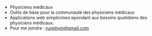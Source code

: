 - Physiciens médicaux
- Outils de base pour la communauté des physiciens médicaux
- Applications web simplicimes epondant aux besoins quotidiens des physiciens médicaux.
- Pour me joindre :  runphym@gmail.com
  

<!---
runphym974/runphym974 is a ✨ special ✨ repository because its `README.md` (this file) appears on your GitHub profile.
You can click the Preview link to take a look at your changes.
--->
